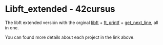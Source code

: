 # Libft_extended - 42cursus

The libft extended versión with the orginal [libft](https://github.com/hecikmc/libft-42cursus) + [ft_printf](https://github.com/hecikmc/ft_printf-42cursus) + [get_next_line](https://github.com/hecikmc/get_next_line-42cursus), all in one. 

You can found more details about each project in the link above. 
